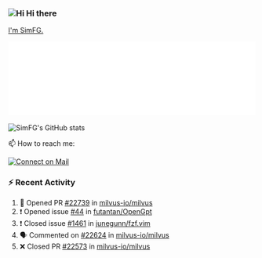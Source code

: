 ### <img src='https://qpluspicture.oss-cn-beijing.aliyuncs.com/6LjjQA/Hi.gif' alt='Hi' width="24"/> Hi there

[I'm SimFG.](https://simfg.github.io/)

![Metrics 👋](/metrics.plugin.followup.user.svg)

![SimFG's GitHub stats](https://github-readme-stats.vercel.app/api?username=SimFG&show_icons=true&theme=radical&count_private=true)

📫 How to reach me:

[![Connect on Mail](https://img.shields.io/badge/Ask%20me-anything-1abc9c.svg)](mailto:1142838399@qq.com)

### :zap: Recent Activity

<!--START_SECTION:activity-->
1. 💪 Opened PR [#22739](https://github.com/milvus-io/milvus/pull/22739) in [milvus-io/milvus](https://github.com/milvus-io/milvus)
2. ❗️ Opened issue [#44](https://github.com/futantan/OpenGpt/issues/44) in [futantan/OpenGpt](https://github.com/futantan/OpenGpt)
3. ❗️ Closed issue [#1461](https://github.com/junegunn/fzf.vim/issues/1461) in [junegunn/fzf.vim](https://github.com/junegunn/fzf.vim)
4. 🗣 Commented on [#22624](https://github.com/milvus-io/milvus/issues/22624) in [milvus-io/milvus](https://github.com/milvus-io/milvus)
5. ❌ Closed PR [#22573](https://github.com/milvus-io/milvus/pull/22573) in [milvus-io/milvus](https://github.com/milvus-io/milvus)
<!--END_SECTION:activity-->


